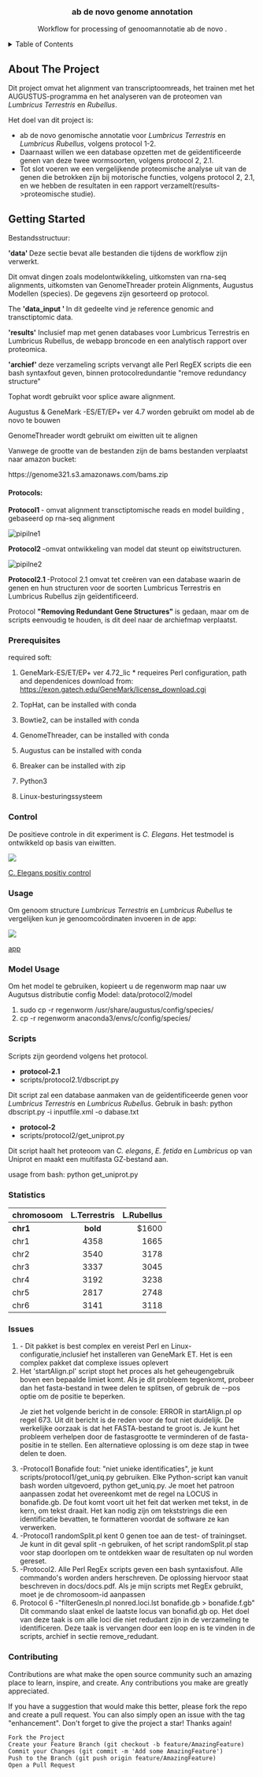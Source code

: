 

<!-- PROJECT LOGO -->


<h3 align="center">ab de novo genome annotation </h3>

  <p align="center">
    Workflow for processing of  genoomannotatie ab de novo .



<!-- TABLE OF CONTENTS -->
<details>
  <summary>Table of Contents</summary>
  <ol>
    <li>
      <a href="#about-the-project">About The Project</a>
      <ul>
        <li></li>
      </ul>
    </li>
    <li>
      <a href="#getting-started">Getting Started</a>
      <ul>
        <li><a href="#prerequisites">Prerequisites</a></li>
      </ul>
    </li>
    <li><a href="#usage">Usage</a></li>
    <li><a href="#Control">Control</a></li>
    <li><a href="#Scripts">Scripts</a></li>
    <li><a href="#Issues">Issues</a></li>
	<li><a href="#Statistics">Statistics</a></li>
	 <li><a href="#contributing">Contributing</a></li>
  </ol>
</details>



<!-- ABOUT THE PROJECT -->
## About The Project

Dit project omvat het  alignment van transcriptoomreads, het trainen met het AUGUSTUS-programma 
en het analyseren van de proteomen van *Lumbricus Terrestris*  en *Rubellus*.

Het doel van dit project is:

* ab  de novo  genomische annotatie  voor *Lumbricus Terrestris* en *Lumbricus Rubellus*, volgens protocol 1-2. 
* Daarnaast willen we een database opzetten met de geïdentificeerde genen van deze twee wormsoorten, volgens protocol 2, 2.1. 
* Tot slot voeren we een vergelijkende proteomische analyse uit van de genen die betrokken zijn bij motorische functies,
 volgens protocol 2, 2.1, en we hebben de resultaten in een rapport verzamelt(results->proteomische studie).


<!-- GETTING STARTED -->
## Getting Started

Bestandsstructuur:


 <p> <strong> 'data'  </strong> Deze sectie bevat alle bestanden die tijdens de workflow zijn verwerkt.</p> 
 <p> Dit omvat dingen zoals modelontwikkeling, uitkomsten van rna-seq alignments, uitkomsten 
 van GenomeThreader protein Alignments, Augustus  Modellen (species).
 De gegevens zijn gesorteerd op protocol.</p>


<p>  The <strong> 'data_input ' </strong>In dit gedeelte vind je reference genomic and transctiptomic data.  </p>

<p> <strong> 'results'</strong>  Inclusief map met genen databases voor Lumbricus Terrestris  en Lumbricus Rubellus, 
de webapp broncode en een analytisch rapport over proteomica. </p> 
    


 <strong> 'archief'  </strong>
deze verzameling scripts vervangt alle Perl RegEX scripts die een bash syntaxfout geven,
 binnen protocolredundantie "remove redundancy structure" 

	
<p>  <string> Tophat</string>   wordt gebruikt voor splice aware   alignment.  </p> 
<p> <string> Augustus &  GeneMark</string>  -ES/ET/EP+ ver 4.7 worden gebruikt om model ab de novo te bouwen  </p>
<p> <string> GenomeThreader wordt gebruikt om eiwitten uit te alignen </string>  </p>

<p> Vanwege de grootte van de bestanden zijn de bams bestanden verplaatst naar amazon bucket: </p>
<p> https://genome321.s3.amazonaws.com/bams.zip </p>
  
  
<h4>  Protocols: </h4>
 
  <p> <strong>Protocol1 </strong>  - omvat alignment  transctiptomische reads  en model building , gebaseerd op rna-seq  alignment</p>
  
  ![pipilne1](images/product-screenshot/p1.png)
  
  <p> <strong>Protocol2  </strong>-omvat ontwikkeling van  model dat steunt op eiwitstructuren. </p>
  
 ![pipilne2](images/product-screenshot/p2.png)
 
 <p>  <strong>Protocol2.1 </strong> -Protocol 2.1 omvat tet creëren van een database waarin de genen en hun 
 structuren voor de soorten Lumbricus Terrestris en Lumbricus Rubellus zijn geïdentificeerd. </p>


<p> Protocol <strong> "Removing Redundant Gene Structures" </strong> is gedaan,
 maar om de scripts eenvoudig te houden, is dit deel  naar de archiefmap verplaatst. </p>

### Prerequisites

required soft:

1. GeneMark-ES/ET/EP+ ver 4.72_lic *
requeires Perl configuration, path and dependenices
download from: https://exon.gatech.edu/GeneMark/license_download.cgi

2. TopHat, can be installed with conda

3. Bowtie2, can be installed with conda

4. GenomeThreader, can be installed with conda

5. Augustus can be installed with conda
6. Breaker can be installed with zip

7. Python3

8. Linux-besturingssysteem



  
### Control 
De positieve controle in dit experiment is *C. Elegans*. Het testmodel is ontwikkeld op basis van eiwitten.  
 
 


  <a href="https://wclumterr.netlify.app/">
    <img src="images/product-screenshot/pc.png">
  </a>

<a href="https://wclumterr.netlify.app/"> C. Elegans positiv control</a>


### Usage

Om genoom structure  *Lumbricus Terrestris*  en *Lumbricus Rubellus* te vergelijken kun je genoomcoördinaten invoeren in de app:
 

  <a href="https://genomewclumterr.netlify.app/">
    <img src="images/product-screenshot/screen.png">
  </a>

<a href="https://genomewclumterr.netlify.app/"> app </a>


### Model Usage

Om het model te gebruiken, kopieert u de regenworm map naar uw Augutsus distributie config
Model:
data/protocol2/model

1. sudo cp -r regenworm /usr/share/augustus/config/species/
2.   cp -r regenworm  anaconda3/envs/c/config/species/
### Scripts

Scripts zijn geordend volgens het protocol.

* <strong> protocol-2.1 </strong>
* scripts/protocol2.1/dbscript.py

 Dit script zal een database aanmaken van de geïdentificeerde genen voor *Lumbricus Terrestris*  en *Lumbricus Rubellus*.
 Gebruik in bash: 
python dbscript.py -i inputfile.xml -o dabase.txt
 
* <strong> protocol-2  </strong> 
*  scripts/protocol2/get_uniprot.py

 Dit script haalt het proteoom van *C. elegans*, *E. fetida* en *Lumbricus* op van Uniprot en maakt een multifasta GZ-bestand aan.

usage from bash: 
python get_uniprot.py
 
### Statistics

 
 | chromosoom  |  L.Terrestris  | L.Rubellus |
|:-----|:--------:|------:|
| **chr1**    | **bold** | $1600 |
| chr1   |  4358  |   1665 |
| chr2   | 3540 |    3178 |
| chr3   | 3337 |    3045 |
| chr4   | 3192 |    3238 |
| chr5   | 2817 |    2748 |
| chr6   | 3141 |    3118 |
### Issues

<ol>
  <li> - Dit pakket is best complex en vereist Perl en Linux-configuratie,inclusief het installeren van GeneMark ET.
  Het is een complex pakket dat complexe issues oplevert</li>
<li> Het 'startAlign.pl' script stopt het proces als het geheugengebruik boven een bepaalde limiet komt. Als je dit probleem tegenkomt, 
probeer dan het fasta-bestand in twee delen te splitsen, of gebruik de --pos optie om de positie te beperken.
<p>
Je ziet het volgende bericht in de console: ERROR in startAlign.pl op regel 673. 
Uit dit bericht is de reden voor de fout niet duidelijk. De werkelijke oorzaak is dat het FASTA-bestand te groot is.
 Je kunt het probleem verhelpen door 
de fastasgrootte te verminderen of de fasta-positie in te stellen. Een alternatieve 
oplossing is om deze stap in twee delen te doen. </p>

 </li>
  <li>-Protocol1 
   Bonafide fout: "niet unieke identificaties", je kunt scripts/protocol1/get_uniq.py gebruiken. 
   Elke Python-script kan vanuit bash worden uitgevoerd, python get_uniq.py. 
   Je moet het patroon aanpassen zodat het overeenkomt met de regel na LOCUS in bonafide.gb.
   De fout komt voort uit het feit dat werken met tekst, in de kern, om tekst draait. 
   Het kan nodig zijn om tekststrings die een identificatie bevatten, te formatteren voordat de software ze kan verwerken.
  </li>

<li>-Protocol1 randomSplit.pl kent 0 genen toe aan de test- of trainingset. Je kunt in dit geval split -n gebruiken, 
of het script randomSplit.pl stap voor stap doorlopen om te ontdekken waar de resultaten op nul worden gereset.</li> 

<li>-Protocol2. Alle Perl RegEx scripts geven een bash syntaxisfout. 
Alle commando's worden anders herschreven. De oplossing hiervoor staat beschreven in docs/docs.pdf.
Als je mijn scripts met RegEx gebruikt, moet je de chromosoom-id aanpassen</li> 

<li> Protocol 6
-"filterGenesIn.pl nonred.loci.lst bonafide.gb > bonafide.f.gb"
 Dit commando slaat enkel de laatste locus van bonafid.gb op. 
 Het doel van deze taak is om alle loci die  niet redudant zijn  in de verzameling te identificeren. 
 Deze taak is vervangen door een loop en is te vinden in de  scripts, archief in sectie remove_redudant.
</li> 
</ol>






### Contributing

Contributions are what make the open source community such an amazing place to learn, inspire, and create. Any contributions you make are greatly appreciated.

If you have a suggestion that would make this better, please fork the repo and create a pull request. You can also simply open an issue with the tag "enhancement". Don't forget to give the project a star! Thanks again!

    Fork the Project
    Create your Feature Branch (git checkout -b feature/AmazingFeature)
    Commit your Changes (git commit -m 'Add some AmazingFeature')
    Push to the Branch (git push origin feature/AmazingFeature)
    Open a Pull Request



